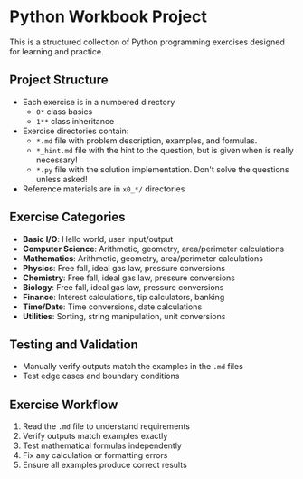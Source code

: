 # Python Workbook Project

This is a structured collection of Python programming exercises designed for learning and practice.

## Project Structure

- Each exercise is in a numbered directory
  - `0*` class basics
  - `1**` class inheritance
- Exercise directories contain:
  - `*.md` file with problem description, examples, and formulas.
  - `*_hint.md` file with the hint to the question, but is given when is really necessary!
  - `*.py` file with the solution implementation. Don't solve the questions unless asked!
- Reference materials are in `x0_*/` directories

## Exercise Categories

- **Basic I/O**: Hello world, user input/output
- **Computer Science**: Arithmetic, geometry, area/perimeter calculations
- **Mathematics**: Arithmetic, geometry, area/perimeter calculations
- **Physics**: Free fall, ideal gas law, pressure conversions
- **Chemistry**: Free fall, ideal gas law, pressure conversions
- **Biology**: Free fall, ideal gas law, pressure conversions
- **Finance**: Interest calculations, tip calculators, banking
- **Time/Date**: Time conversions, date calculations
- **Utilities**: Sorting, string manipulation, unit conversions

## Testing and Validation

- Manually verify outputs match the examples in the `.md` files
- Test edge cases and boundary conditions

## Exercise Workflow

1. Read the `.md` file to understand requirements
2. Verify outputs match examples exactly
3. Test mathematical formulas independently
4. Fix any calculation or formatting errors
5. Ensure all examples produce correct results
